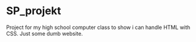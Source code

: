 # SP_projekt

Project for my high school computer class to show i can handle HTML with CSS. Just some dumb website.
